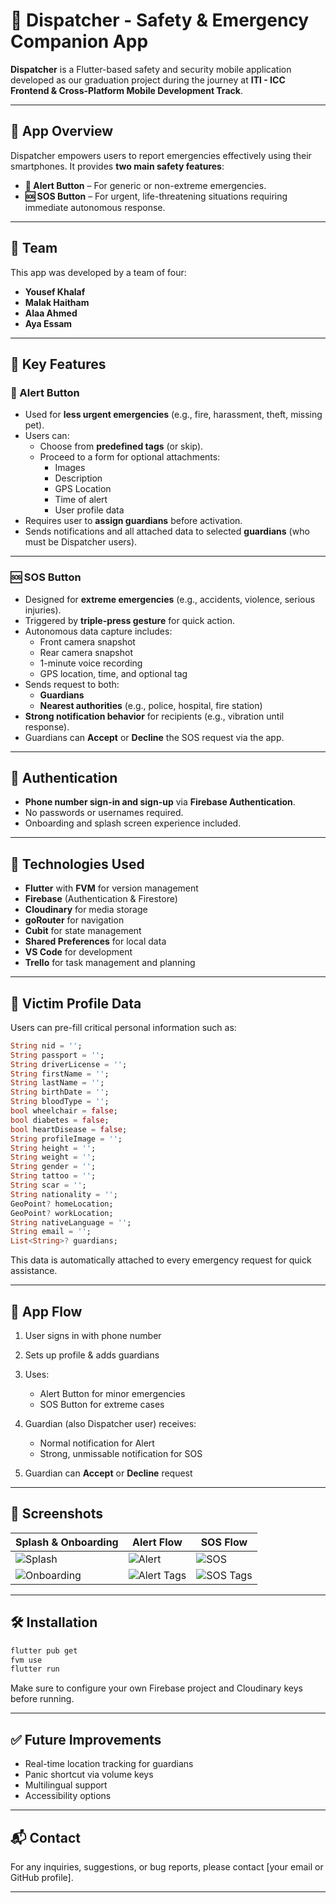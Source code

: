 # 🚨 Dispatcher - Safety & Emergency Companion App

**Dispatcher** is a Flutter-based safety and security mobile application developed as our graduation project during the journey at **ITI - ICC Frontend & Cross-Platform Mobile Development Track**.

---

## 📱 App Overview

Dispatcher empowers users to report emergencies effectively using their smartphones. It provides **two main safety features**:

- **🔘 Alert Button** – For generic or non-extreme emergencies.
- **🆘 SOS Button** – For urgent, life-threatening situations requiring immediate autonomous response.

---

## 👥 Team

This app was developed by a team of four:

- **Yousef Khalaf**
- **Malak Haitham**
- **Alaa Ahmed**
- **Aya Essam**

---

## 🚀 Key Features

### 🔘 Alert Button

- Used for **less urgent emergencies** (e.g., fire, harassment, theft, missing pet).
- Users can:
  - Choose from **predefined tags** (or skip).
  - Proceed to a form for optional attachments:
    - Images
    - Description
    - GPS Location
    - Time of alert
    - User profile data
- Requires user to **assign guardians** before activation.
- Sends notifications and all attached data to selected **guardians** (who must be Dispatcher users).

---

### 🆘 SOS Button

- Designed for **extreme emergencies** (e.g., accidents, violence, serious injuries).
- Triggered by **triple-press gesture** for quick action.
- Autonomous data capture includes:
  - Front camera snapshot
  - Rear camera snapshot
  - 1-minute voice recording
  - GPS location, time, and optional tag
- Sends request to both:
  - **Guardians**
  - **Nearest authorities** (e.g., police, hospital, fire station)
- **Strong notification behavior** for recipients (e.g., vibration until response).
- Guardians can **Accept** or **Decline** the SOS request via the app.

---

## 🔐 Authentication

- **Phone number sign-in and sign-up** via **Firebase Authentication**.
- No passwords or usernames required.
- Onboarding and splash screen experience included.

---

## 📂 Technologies Used

- **Flutter** with **FVM** for version management
- **Firebase** (Authentication & Firestore)
- **Cloudinary** for media storage
- **goRouter** for navigation
- **Cubit** for state management
- **Shared Preferences** for local data
- **VS Code** for development
- **Trello** for task management and planning

---

## 🧍 Victim Profile Data

Users can pre-fill critical personal information such as:

```dart
String nid = '';
String passport = '';
String driverLicense = '';
String firstName = '';
String lastName = '';
String birthDate = '';
String bloodType = '';
bool wheelchair = false;
bool diabetes = false;
bool heartDisease = false;
String profileImage = '';
String height = '';
String weight = '';
String gender = '';
String tattoo = '';
String scar = '';
String nationality = '';
GeoPoint? homeLocation;
GeoPoint? workLocation;
String nativeLanguage = '';
String email = '';
List<String>? guardians;
````

This data is automatically attached to every emergency request for quick assistance.

---

## 🧭 App Flow

1. User signs in with phone number
2. Sets up profile & adds guardians
3. Uses:

   * Alert Button for minor emergencies
   * SOS Button for extreme cases
4. Guardian (also Dispatcher user) receives:

   * Normal notification for Alert
   * Strong, unmissable notification for SOS
5. Guardian can **Accept** or **Decline** request

---

## 📸 Screenshots

| Splash & Onboarding                         | Alert Flow                                  | SOS Flow                                |
| ------------------------------------------- | ------------------------------------------- | --------------------------------------- |
| ![Splash](./screenshots/splash.png)         | ![Alert](./screenshots/alert.png)           | ![SOS](./screenshots/sos.png)           |
| ![Onboarding](./screenshots/onboarding.png) | ![Alert Tags](./screenshots/alert-tags.png) | ![SOS Tags](./screenshots/sos-tags.png) |

---

## 🛠 Installation

```bash
flutter pub get
fvm use
flutter run
```

Make sure to configure your own Firebase project and Cloudinary keys before running.

---

## ✅ Future Improvements

* Real-time location tracking for guardians
* Panic shortcut via volume keys
* Multilingual support
* Accessibility options

---

## 📬 Contact

For any inquiries, suggestions, or bug reports, please contact \[your email or GitHub profile].

---
